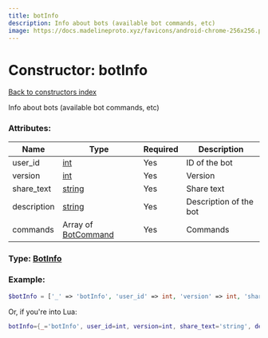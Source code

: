 ```yaml
---
title: botInfo
description: Info about bots (available bot commands, etc)
image: https://docs.madelineproto.xyz/favicons/android-chrome-256x256.png
---
```

# Constructor: botInfo  
[Back to constructors index](index.md)



Info about bots (available bot commands, etc)

### Attributes:

| Name     |    Type       | Required | Description |
|----------|---------------|----------|-------------|
|user\_id|[int](../types/int.md) | Yes|ID of the bot|
|version|[int](../types/int.md) | Yes|Version|
|share\_text|[string](../types/string.md) | Yes|Share text|
|description|[string](../types/string.md) | Yes|Description of the bot|
|commands|Array of [BotCommand](../types/BotCommand.md) | Yes|Commands|



### Type: [BotInfo](../types/BotInfo.md)


### Example:

```php
$botInfo = ['_' => 'botInfo', 'user_id' => int, 'version' => int, 'share_text' => 'string', 'description' => 'string', 'commands' => [BotCommand, BotCommand]];
```  


Or, if you're into Lua:

```lua
botInfo={_='botInfo', user_id=int, version=int, share_text='string', description='string', commands={BotCommand}}

```


